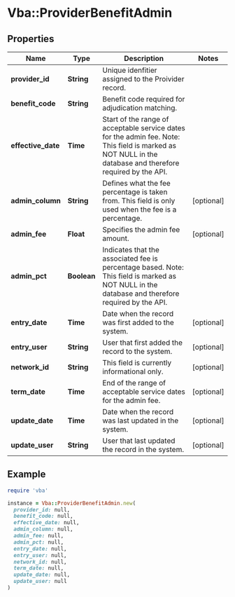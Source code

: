 # Vba::ProviderBenefitAdmin

## Properties

| Name | Type | Description | Notes |
| ---- | ---- | ----------- | ----- |
| **provider_id** | **String** | Unique idenfitier assigned to the Proivider record. |  |
| **benefit_code** | **String** | Benefit code required for adjudication matching. |  |
| **effective_date** | **Time** | Start of the range of acceptable service dates for the admin fee. Note: This field is marked as NOT NULL in the database and therefore required by the API. |  |
| **admin_column** | **String** | Defines what the fee percentage is taken from. This field is only used when the fee is a percentage. | [optional] |
| **admin_fee** | **Float** | Specifies the admin fee amount. | [optional] |
| **admin_pct** | **Boolean** | Indicates that the associated fee is percentage based. Note: This field is marked as NOT NULL in the database and therefore required by the API. |  |
| **entry_date** | **Time** | Date when the record was first added to the system. | [optional] |
| **entry_user** | **String** | User that first added the record to the system. | [optional] |
| **network_id** | **String** | This field is currently informational only. | [optional] |
| **term_date** | **Time** | End of the range of acceptable service dates for the admin fee. | [optional] |
| **update_date** | **Time** | Date when the record was last updated in the system. | [optional] |
| **update_user** | **String** | User that last updated the record in the system. | [optional] |

## Example

```ruby
require 'vba'

instance = Vba::ProviderBenefitAdmin.new(
  provider_id: null,
  benefit_code: null,
  effective_date: null,
  admin_column: null,
  admin_fee: null,
  admin_pct: null,
  entry_date: null,
  entry_user: null,
  network_id: null,
  term_date: null,
  update_date: null,
  update_user: null
)
```

